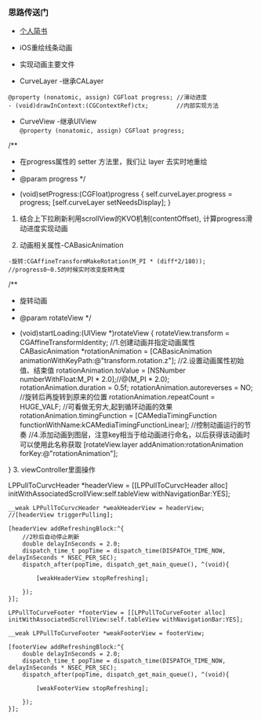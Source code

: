 ### 思路传送门
* [个人简书](http://www.jianshu.com/p/8d2eff1dc173 "悬停显示")

* iOS重绘线条动画

* 实现动画主要文件

* CurveLayer -继承CALayer
```objc
@property (nonatomic, assign) CGFloat progress; //滑动进度
- (void)drawInContext:(CGContextRef)ctx;        //内部实现方法
```

* CurveView  -继承UIView <br/>
`@property (nonatomic, assign) CGFloat progress;`

    
/**
 *  在progress属性的 setter 方法里，我们让 layer 去实时地重绘
 *
 *  @param progress
 */
- (void)setProgress:(CGFloat)progress
{
    self.curveLayer.progress = progress;
    [self.curveLayer setNeedsDisplay];
}
    
1. 结合上下拉刷新利用scrollView的KVO机制(contentOffset), 计算progress滑动进度实现动画

2. 动画相关属性-CABasicAnimation

`-旋转:CGAffineTransformMakeRotation(M_PI * (diff*2/180)); //progress0~0.5的时候实时改变旋转角度`

/**
 *  旋转动画
 *
 *  @param rotateView
 */
- (void)startLoading:(UIView *)rotateView
{
    rotateView.transform = CGAffineTransformIdentity;
    //1.创建动画并指定动画属性
    CABasicAnimation *rotationAnimation = [CABasicAnimation animationWithKeyPath:@"transform.rotation.z"];
    //2.设置动画属性初始值、结束值
    rotationAnimation.toValue = [NSNumber numberWithFloat:M_PI * 2.0];//@(M_PI * 2.0);
    rotationAnimation.duration = 0.5f;
    rotationAnimation.autoreverses = NO; //旋转后再旋转到原来的位置
    rotationAnimation.repeatCount = HUGE_VALF; //可看做无穷大,起到循环动画的效果
    rotationAnimation.timingFunction = [CAMediaTimingFunction functionWithName:kCAMediaTimingFunctionLinear]; //控制动画运行的节奏
    //4.添加动画到图层，注意key相当于给动画进行命名，以后获得该动画时可以使用此名称获取
    [rotateView.layer addAnimation:rotationAnimation forKey:@"rotationAnimation"];
    
}
3. viewController里面操作

   LPPullToCurvcHeader *headerView = [[LPPullToCurvcHeader alloc] initWithAssociatedScrollView:self.tableView    withNavigationBar:YES];
    
    __weak LPPullToCurvcHeader *weakHeaderView = headerView;
    //[headerView triggerPulling];
    
    [headerView addRefreshingBlock:^{
        //2秒后自动停止刷新
        double delayInSeconds = 2.0;
        dispatch_time_t popTime = dispatch_time(DISPATCH_TIME_NOW, delayInSeconds * NSEC_PER_SEC);
        dispatch_after(popTime, dispatch_get_main_queue(), ^(void){
            
            [weakHeaderView stopRefreshing];
            
        });
    }];
    
    LPPullToCurveFooter *footerView = [[LPPullToCurveFooter alloc] initWithAssociatedScrollView:self.tableView withNavigationBar:YES];
    
    __weak LPPullToCurveFooter *weakFooterView = footerView;
    
    [footerView addRefreshingBlock:^{
        double delayInSeconds = 2.0;
        dispatch_time_t popTime = dispatch_time(DISPATCH_TIME_NOW, delayInSeconds * NSEC_PER_SEC);
        dispatch_after(popTime, dispatch_get_main_queue(), ^(void){
            
            [weakFooterView stopRefreshing];
            
        });
    }];
